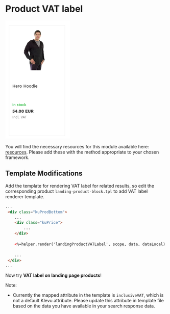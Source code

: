 # Product VAT label

![Product-VAT-label](/modules/product-VAT-label/images/image001.png)

You will find the necessary resources for this module available here:
[resources](/modules/product-VAT-label/resources). Please add these with the
method appropriate to your chosen framework. 

## Template Modifications

Add the template for rendering VAT label for related results,
so edit the corresponding product `landing-product-block.tpl` to add VAT label renderer template.

```html
...
 <div class="kuProdBottom">
    ...
    <div class="kuPrice">
        ...
    </div>
    
    <%=helper.render('landingProductVATLabel', scope, data, dataLocal) %>
    
    ...
 </div>
...
```

Now try **VAT label on landing page products**!


Note:
-  Currently the mapped attribute in the template is `inclusiveVAT`, which is not a default Klevu attribute. Please update this attribute in template file based on the data you have available in your search response data.
